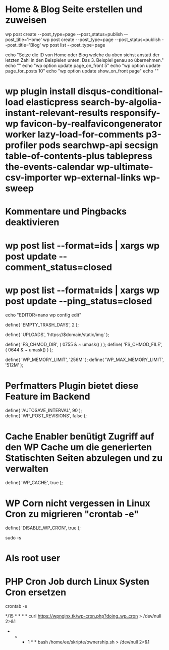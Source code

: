 # Home & Blog Seite erstellen und zuweisen

wp post create --post_type=page --post_status=publish --post_title='Home'
wp post create --post_type=page --post_status=publish --post_title='Blog'
wp post list --post_type=page

echo "Setze die ID von Home oder Blog welche du oben siehst anstatt der letzten Zahl in den Beispielen unten. Das 3. Beispiel genau so übernehmen."
echo ""
echo "wp option update page_on_front 5"
echo "wp option update page_for_posts 10"
echo "wp option update show_on_front page"
echo ""


# wp plugin install disqus-conditional-load elasticpress search-by-algolia-instant-relevant-results responsify-wp favicon-by-realfavicongenerator worker lazy-load-for-comments p3-profiler pods searchwp-api secsign table-of-contents-plus tablepress the-events-calendar wp-ultimate-csv-importer wp-external-links wp-sweep

# Kommentare und Pingbacks deaktivieren
# wp post list --format=ids | xargs wp post update --comment_status=closed
# wp post list --format=ids | xargs wp post update --ping_status=closed



echo "EDITOR=nano wp config edit"




define( 'EMPTY_TRASH_DAYS', 2 );

define( 'UPLOADS', 'https://$domain/static/img' );

define( 'FS_CHMOD_DIR', ( 0755 & ~ umask() ) );
define( 'FS_CHMOD_FILE', ( 0644 & ~ umask() ) );

define( 'WP_MEMORY_LIMIT', '256M' );
define( 'WP_MAX_MEMORY_LIMIT', '512M' );

# Perfmatters Plugin bietet diese Feature im Backend

define( 'AUTOSAVE_INTERVAL', 90 );  
define( 'WP_POST_REVISIONS', false );

# Cache Enabler benütigt Zugriff auf den WP Cache um die generierten Statischten Seiten abzulegen und zu verwalten

define( 'WP_CACHE', true );

# WP Corn nicht vergessen in Linux Cron zu migrieren "crontab -e"

define( 'DISABLE_WP_CRON', true );

sudo -s


# Als root user

# PHP Cron Job durch Linux Systen Cron ersetzen

crontab -e

*/15 * * * * curl https://wpnginx.tk/wp-cron.php?doing_wp_cron > /dev/null 2>&1

* * * 1 * * bash /home/ee/skripte/ownership.sh > /dev/null 2>&1


